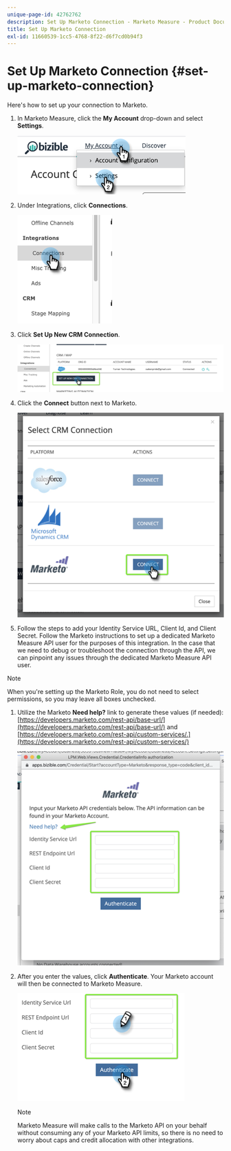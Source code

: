 ```yaml
---
unique-page-id: 42762762
description: Set Up Marketo Connection - Marketo Measure - Product Documentation
title: Set Up Marketo Connection
exl-id: 11660539-1cc5-4768-8f22-d6f7cd0b94f3
---
```

# Set Up Marketo Connection {#set-up-marketo-connection}

Here's how to set up your connection to Marketo.

1. In Marketo Measure, click the **My Account** drop-down and select **Settings**.

   ![](assets/one-2.png)

1. Under Integrations, click **Connections**.

   ![](assets/one-a.png)

1. Click **Set Up New CRM Connection**.

   ![](assets/two-2.png)

1. Click the **Connect** button next to Marketo.

   ![](assets/three-2.png)

1. Follow the steps to add your Identity Service URL, Client Id, and Client Secret. Follow the Marketo instructions to set up a dedicated Marketo Measure API user for the purposes of this integration. In the case that we need to debug or troubleshoot the connection through the API, we can pinpoint any issues through the dedicated Marketo Measure API user.

>[!NOTE]
>
>When you're setting up the Marketo Role, you do not need to select permissions, so you may leave all boxes unchecked.

1. Utilize the Marketo **Need help?** link to generate these values (if needed): [https://developers.marketo.com/rest-api/base-url/](https://developers.marketo.com/rest-api/base-url/) and [https://developers.marketo.com/rest-api/custom-services/.](https://developers.marketo.com/rest-api/custom-services/)

   ![](assets/four-2.png)

1. After you enter the values, click **Authenticate**. Your Marketo account will then be connected to Marketo Measure.

   ![](assets/five-2.png)

   >[!NOTE]
   >
   >Marketo Measure will make calls to the Marketo API on your behalf without consuming any of your Marketo API limits, so there is no need to worry about caps and credit allocation with other integrations.
